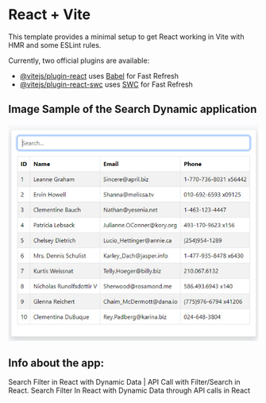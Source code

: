 # React + Vite

This template provides a minimal setup to get React working in Vite with HMR and some ESLint rules.

Currently, two official plugins are available:

- [@vitejs/plugin-react](https://github.com/vitejs/vite-plugin-react/blob/main/packages/plugin-react/README.md) uses [Babel](https://babeljs.io/) for Fast Refresh
- [@vitejs/plugin-react-swc](https://github.com/vitejs/vite-plugin-react-swc) uses [SWC](https://swc.rs/) for Fast Refresh

## Image Sample of the Search Dynamic application
![alt text](https://github.com/Abdulwarissherzad/Search-Filter-in-React-with-Dynamic-Data/blob/main/SampleofImage.jpg)

## Info about the app: 
Search Filter in React with Dynamic Data | API Call with Filter/Search in React.
 Search Filter In React with Dynamic Data through API calls in React
